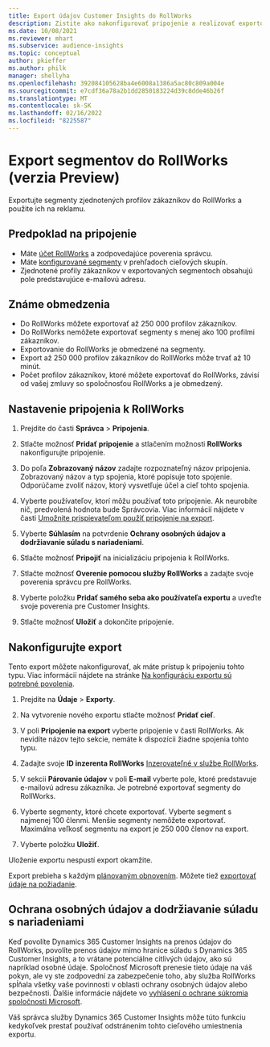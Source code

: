 ```yaml
---
title: Export údajov Customer Insights do RollWorks
description: Zistite ako nakonfigurovať pripojenie a realizovať exportovanie do RollWorks.
ms.date: 10/08/2021
ms.reviewer: mhart
ms.subservice: audience-insights
ms.topic: conceptual
author: pkieffer
ms.author: philk
manager: shellyha
ms.openlocfilehash: 392084105628ba4e6008a1386a5ac80c809a004e
ms.sourcegitcommit: e7cdf36a78a2b1dd2850183224d39c8dde46b26f
ms.translationtype: MT
ms.contentlocale: sk-SK
ms.lasthandoff: 02/16/2022
ms.locfileid: "8225587"
---
```

# <a name="export-segments-to-rollworks-preview"></a>Export segmentov do RollWorks (verzia Preview)

Exportujte segmenty zjednotených profilov zákazníkov do RollWorks a použite ich na reklamu. 

## <a name="prerequisites-for-a-connection"></a>Predpoklad na pripojenie

-   Máte [účet RollWorks](https://www.rollworks.com/) a zodpovedajúce poverenia správcu.
-   Máte [konfigurované segmenty](segments.md) v prehľadoch cieľových skupín.
-   Zjednotené profily zákazníkov v exportovaných segmentoch obsahujú pole predstavujúce e-mailovú adresu.

## <a name="known-limitations"></a>Známe obmedzenia

- Do RollWorks môžete exportovať až 250 000 profilov zákazníkov.
- Do RollWorks nemôžete exportovať segmenty s menej ako 100 profilmi zákazníkov. 
- Exportovanie do RollWorks je obmedzené na segmenty.
- Export až 250 000 profilov zákazníkov do RollWorks môže trvať až 10 minút. 
- Počet profilov zákazníkov, ktoré môžete exportovať do RollWorks, závisí od vašej zmluvy so spoločnosťou RollWorks a je obmedzený.

## <a name="set-up-connection-to-rollworks"></a>Nastavenie pripojenia k RollWorks

1. Prejdite do časti **Správca** > **Pripojenia**.

1. Stlačte možnosť **Pridať pripojenie** a stlačením možnosti **RollWorks** nakonfigurujte pripojenie.

1. Do poľa **Zobrazovaný názov** zadajte rozpoznateľný názov pripojenia. Zobrazovaný názov a typ spojenia, ktoré popisuje toto spojenie. Odporúčame zvoliť názov, ktorý vysvetľuje účel a cieľ tohto spojenia.

1. Vyberte používateľov, ktorí môžu používať toto pripojenie. Ak neurobíte nič, predvolená hodnota bude Správcovia. Viac informácií nájdete v časti [Umožnite prispievateľom použiť pripojenie na export](connections.md#allow-contributors-to-use-a-connection-for-exports).

1. Vyberte **Súhlasím** na potvrdenie **Ochrany osobných údajov a dodržiavanie súladu s nariadeniami**.

1. Stlačte možnosť **Pripojiť** na inicializáciu pripojenia k RollWorks.

1. Stlačte možnosť **Overenie pomocou služby RollWorks** a zadajte svoje poverenia správcu pre RollWorks.

1. Vyberte položku **Pridať samého seba ako používateľa exportu** a uveďte svoje poverenia pre Customer Insights.

1. Stlačte možnosť **Uložiť** a dokončite pripojenie.

## <a name="configure-an-export"></a>Nakonfigurujte export

Tento export môžete nakonfigurovať, ak máte prístup k pripojeniu tohto typu. Viac informácií nájdete na stránke [Na konfiguráciu exportu sú potrebné povolenia](export-destinations.md#set-up-a-new-export).

1. Prejdite na **Údaje** > **Exporty**.

1. Na vytvorenie nového exportu stlačte možnosť **Pridať cieľ**.

1. V poli **Pripojenie na export** vyberte pripojenie v časti RollWorks. Ak nevidíte názov tejto sekcie, nemáte k dispozícii žiadne spojenia tohto typu.

1. Zadajte svoje **ID inzerenta RollWorks** [Inzerovateľné v službe RollWorks](https://help.adroll.com/hc/articles/212011838-Advertiser-Profiles).

1. V sekcii **Párovanie údajov** v poli **E-mail** vyberte pole, ktoré predstavuje e-mailovú adresu zákazníka. Je potrebné exportovať segmenty do RollWorks.

1. Vyberte segmenty, ktoré chcete exportovať. Vyberte segment s najmenej 100 členmi. Menšie segmenty nemôžete exportovať. Maximálna veľkosť segmentu na export je 250 000 členov na export. 

1. Vyberte položku **Uložiť**.

Uloženie exportu nespustí export okamžite.

Export prebieha s každým [plánovaným obnovením](system.md#schedule-tab). Môžete tiež [exportovať údaje na požiadanie](export-destinations.md#run-exports-on-demand). 


## <a name="data-privacy-and-compliance"></a>Ochrana osobných údajov a dodržiavanie súladu s nariadeniami

Keď povolíte Dynamics 365 Customer Insights na prenos údajov do RollWorks, povolíte prenos údajov mimo hranice súladu s Dynamics 365 Customer Insights, a to vrátane potenciálne citlivých údajov, ako sú napríklad osobné údaje. Spoločnosť Microsoft prenesie tieto údaje na váš pokyn, ale vy ste zodpovední za zabezpečenie toho, aby služba RollWorks spĺňala všetky vaše povinnosti v oblasti ochrany osobných údajov alebo bezpečnosti. Ďalšie informácie nájdete vo [vyhlásení o ochrane súkromia spoločnosti Microsoft](https://go.microsoft.com/fwlink/?linkid=396732).

Váš správca služby Dynamics 365 Customer Insights môže túto funkciu kedykoľvek prestať používať odstránením tohto cieľového umiestnenia exportu.
